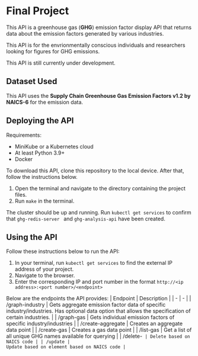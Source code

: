 # Final Project
This API is a greenhouse gas (**GHG**) emission factor display API that returns data about the emission factors generated by various industries. 

This API is for the envrionmentally conscious individuals and researchers looking for figures for GHG emissions.

This API is still currently under development.

## Dataset Used
This API uses the **Supply Chain Greenhouse Gas Emission Factors v1.2 by NAICS-6** for the emission data. 

## Deploying the API
Requirements: 
- MiniKube or a Kubernetes cloud
- At least Python 3.9+
- Docker

To download this API, clone this repository to the local device. After that, follow the instructions below.
1. Open the terminal and navigate to the directory containing the project files.
2. Run `make` in the terminal.

The cluster should be up and running. Run `kubectl get services` to confirm that `ghg-redis-server ` and `ghg-analysis-api` have been created.

## Using the API
Follow these instructions below to run the API:
1. In your terminal, run `kubectl get services` to find the external IP address of your project.
2. Navigate to the browser.
3. Enter the corresponding IP and port number in the format `http://<ip address>:<port number>/<endpoint>`

Below are the endpoints the API provides:
| Endpoint | Description |
| - | - |
| /graph-industry | Gets aggregate emission factor data of specific industry/industries. Has optional data option that allows the specification of certain industries. |
| /graph-gas  | Gets individual emission factors of specific industry/industries |
| /create-aggregate | Creates an aggregate data point | 
| /create-gas | Creates a gas data point |
| /list-gas | Get a list of all unique GHG names available for querying |
| /delete-<code> | Delete based on NAICS code |
| /update | Update based on element based on NAICS code |








